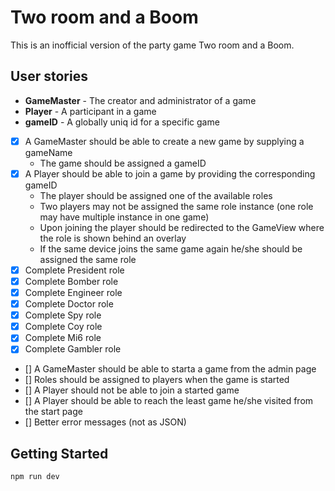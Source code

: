 # Two room and a Boom

This is an inofficial version of the party game Two room and a Boom.

## User stories

- **GameMaster** - The creator and administrator of a game
- **Player** - A participant in a game
- **gameID** - A globally uniq id for a specific game

* [x] A GameMaster should be able to create a new game by supplying a gameName
  - The game should be assigned a gameID
* [x] A Player should be able to join a game by providing the corresponding gameID
  - The player should be assigned one of the available roles
  - Two players may not be assigned the same role instance (one role may have multiple instance in one game)
  - Upon joining the player should be redirected to the GameView where the role is shown behind an overlay
  - If the same device joins the same game again he/she should be assigned the same role
* [x] Complete President role
* [x] Complete Bomber role
* [x] Complete Engineer role
* [x] Complete Doctor role
* [x] Complete Spy role
* [x] Complete Coy role
* [x] Complete Mi6 role
* [x] Complete Gambler role
* [] A GameMaster should be able to starta a game from the admin page
* [] Roles should be assigned to players when the game is started
* [] A Player should not be able to join a started game
* [] A Player should be able to reach the least game he/she visited from the start page
* [] Better error messages (not as JSON)

## Getting Started

```bash
npm run dev
```
